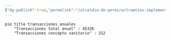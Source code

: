 ```yaml
---
{"dg-publish":true,"permalink":"/alcaldia-de-pereira/tramites-implementados/asistencia-tecnica-rural/"}
---
```








```mermaid
pie title transacciones anuales
    "Transacciones total anual" : 45326
    "Transacciones concepto sanitario" : 312
```